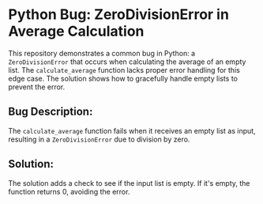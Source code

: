 # Python Bug: ZeroDivisionError in Average Calculation

This repository demonstrates a common bug in Python: a `ZeroDivisionError` that occurs when calculating the average of an empty list.  The `calculate_average` function lacks proper error handling for this edge case.  The solution shows how to gracefully handle empty lists to prevent the error.

## Bug Description:

The `calculate_average` function fails when it receives an empty list as input, resulting in a `ZeroDivisionError` due to division by zero. 

## Solution:

The solution adds a check to see if the input list is empty. If it's empty, the function returns 0, avoiding the error.